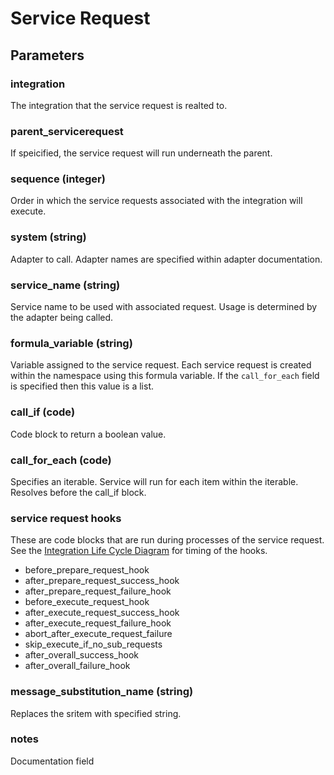 # Service Request

## Parameters

### integration

The integration that the service request is realted to.

### parent_servicerequest

If speicified, the service request will run underneath the parent.

### sequence (integer)

Order in which the service requests associated with the integration will execute.

### system (string)

Adapter to call. Adapter names are specified within adapter documentation.

### service_name (string)

Service name to be used with associated request. Usage is determined by the adapter being called.

### formula_variable (string)

Variable assigned to the service request. Each service request is created within the namespace using this formula variable. If the `call_for_each` field is specified then this value is a list.

### call_if (code)

Code block to return a boolean value.

### call_for_each (code)

Specifies an iterable. Service will run for each item within the iterable. Resolves before the call_if block.

### service request hooks

These are code blocks that are run during processes of the service request. See the [Integration Life Cycle Diagram](../../media/integration_life_cycle.svg) for timing of the hooks.

- before_prepare_request_hook
- after_prepare_request_success_hook
- after_prepare_request_failure_hook
- before_execute_request_hook
- after_execute_request_success_hook
- after_execute_request_failure_hook
- abort_after_execute_request_failure
- skip_execute_if_no_sub_requests
- after_overall_success_hook
- after_overall_failure_hook

### message_substitution_name (string)

Replaces the sritem with specified string.

### notes

Documentation field
